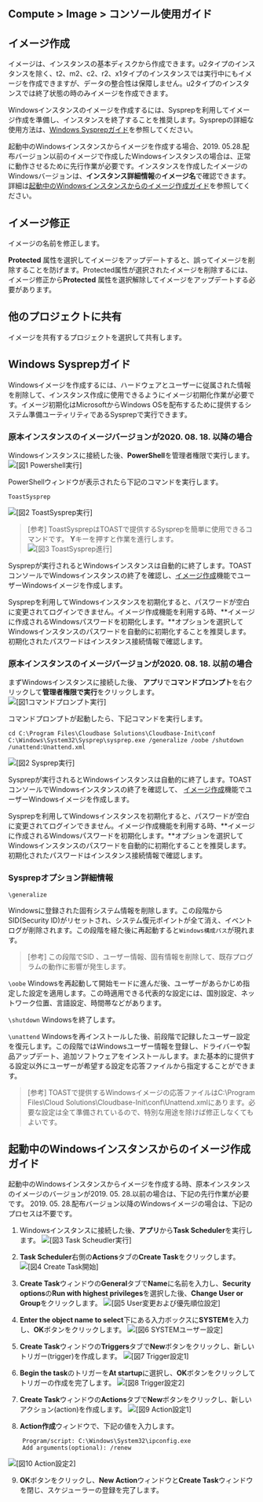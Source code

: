 ## Compute > Image > コンソール使用ガイド

## イメージ作成

イメージは、インスタンスの基本ディスクから作成できます。u2タイプのインスタンスを除く、t2、m2、c2、r2、x1タイプのインスタンスでは実行中にもイメージを作成できますが、データの整合性は保障しません。u2タイプのインスタンスでは終了状態の時のみイメージを作成できます。

Windowsインスタンスのイメージを作成するには、Sysprepを利用してイメージ作成を準備し、インスタンスを終了することを推奨します。Sysprepの詳細な使用方法は、[Windows Sysprepガイド](#windows-sysprep)を参照してください。

起動中のWindowsインスタンスからイメージを作成する場合、2019. 05.28.配布バージョン以前のイメージで作成したWindowsインスタンスの場合は、正常に動作させるために先行作業が必要です。インスタンスを作成したイメージのWindowsバージョンは、**インスタンス詳細情報**の**イメージ名**で確認できます。詳細は[起動中のWindowsインスタンスからのイメージ作成ガイド](#windows)を参照してください。

## イメージ修正

イメージの名前を修正します。

**Protected** 属性を選択してイメージをアップデートすると、誤ってイメージを削除することを防げます。Protected属性が選択されたイメージを削除するには、イメージ修正から**Protected** 属性を選択解除してイメージをアップデートする必要があります。

## 他のプロジェクトに共有

イメージを共有するプロジェクトを選択して共有します。


## Windows Sysprepガイド

Windowsイメージを作成するには、ハードウェアとユーザーに従属された情報を削除して、インスタンス作成に使用できるようにイメージ初期化作業が必要です。イメージ初期化はMicrosoftからWindows OSを配布するために提供するシステム準備ユーティリティであるSysprepで実行できます。

### 原本インスタンスのイメージバージョンが2020. 08. 18. 以降の場合
Windowsインスタンスに接続した後、**PowerShell**を管理者権限で実行します。
![[図1 Powershell実行]](http://static.toastoven.net/prod_infrastructure/compute/sysprep/win_sysprep1.png)

PowerShellウィンドウが表示されたら下記のコマンドを実行します。

    ToastSysprep

![[図2 ToastSysprep実行]](http://static.toastoven.net/prod_infrastructure/compute/sysprep/win_sysprep2.png)
> [参考]
ToastSysprepはTOASTで提供するSysprepを簡単に使用できるコマンドです。
**Y**キーを押すと作業を進行します。
![[図3 ToastSysprep進行]](http://static.toastoven.net/prod_infrastructure/compute/sysprep/win_sysprep3.png)

Sysprepが実行されるとWindowsインスタンスは自動的に終了します。TOASTコンソールでWindowsインスタンスの終了を確認し、[イメージ作成](./console-guide/#_1)機能でユーザーWindowsイメージを作成します。

Sysprepを利用してWindowsインスタンスを初期化すると、パスワードが空白に変更されてログインできません。イメージ作成機能を利用する時、**イメージに作成されるWindowsパスワードを初期化します。**オプションを選択してWindowsインスタンスのパスワードを自動的に初期化することを推奨します。初期化されたパスワードはインスタンス接続情報で確認します。

### 原本インスタンスのイメージバージョンが2020. 08. 18. 以前の場合

まずWindowsインスタンスに接続した後、 **アプリ**で**コマンドプロンプト**を右クリックして**管理者権限で実行**をクリックします。
![[図1コマンドプロンプト実行]](http://static.toastoven.net/prod_infrastructure/compute/sysprep/001_170524_800px.PNG)

コマンドプロンプトが起動したら、下記コマンドを実行します。

	cd C:\Program Files\Cloudbase Solutions\Cloudbase-Init\conf
	C:\Windows\System32\Sysprep\sysprep.exe /generalize /oobe /shutdown /unattend:Unattend.xml

![[図2 Sysprep実行]](http://static.toastoven.net/prod_infrastructure/compute/sysprep/002_170524_800px.PNG)

Sysprepが実行されるとWindowsインスタンスは自動的に終了します。TOASTコンソールでWindowsインスタンスの終了を確認して、 [イメージ作成](./console-guide/#_1)機能でユーザーWindowsイメージを作成します。

Sysprepを利用してWindowsインスタンスを初期化すると、パスワードが空白に変更されてログインできません。イメージ作成機能を利用する時、**イメージに作成されるWindowsパスワードを初期化します。**オプションを選択してWindowsインスタンスのパスワードを自動的に初期化することを推奨します。初期化されたパスワードはインスタンス接続情報で確認します。

### Sysprepオプション詳細情報


`\generalize`

Windowsに登録された固有システム情報を削除します。この段階からSID(Security ID)がリセットされ、システム復元ポイントが全て消え、イベントログが削除されます。この段階を経た後に再起動すると`Windows構成パス`が現れます。
> [参考]
この段階でSID 、ユーザー情報、固有情報を削除して、既存プログラムの動作に影響が発生します。


`\oobe`
Windowsを再起動して開始モードに進んだ後、ユーザーがあらかじめ指定した設定を適用します。この時適用できる代表的な設定には、国別設定、ネットワーク位置、言語設定、時間帯などがあります。

`\shutdown`
Windowsを終了します。

`\unattend`
Windowsを再インストールした後、前段階で記録したユーザー設定を復元します。この段階ではWindowsユーザー情報を登録し、ドライバーや製品アップデート、追加ソフトウェアをインストールします。また基本的に提供する設定以外にユーザーが希望する設定を応答ファイルから指定することができます。

> [参考]
TOASTで提供するWindowsイメージの応答ファイルはC:\Program Files\Cloud Solutions\Cloudbase-Init\conf\Unattend.xmlにあります。必要な設定は全て準備されているので、特別な用途を除けば修正しなくてもよいです。


## 起動中のWindowsインスタンスからのイメージ作成ガイド

起動中のWindowsインスタンスからイメージを作成する時、原本インスタンスのイメージのバージョンが2019. 05. 28.以前の場合は、下記の先行作業が必要です。
2019. 05. 28.配布バージョン以降のWindowsイメージの場合は、下記のプロセスは不要です。

1. Windowsインスタンスに接続した後、**アプリ**から**Task Scheduler**を実行します。
![[図3 Task Scheudler実行]](http://static.toastoven.net/prod_infrastructure/compute/windows/001_190604.png)

2. **Task Scheduler**右側の**Actions**タブの**Create Task**をクリックします。
![[図4 Create Task開始]](http://static.toastoven.net/prod_infrastructure/compute/windows/002_190604.png)

3. **Create Task**ウィンドウの**General**タブで**Name**に名前を入力し、**Security options**の**Run with highest privileges**を選択した後、**Change User or Group**をクリックします。
![[図5 User変更および優先順位設定]](http://static.toastoven.net/prod_infrastructure/compute/windows/003_190604.png)

4. **Enter the object name to select**下にある入力ボックスに**SYSTEM**を入力し、**OK**ボタンをクリックします。
![[図6 SYSTEMユーザー設定]](http://static.toastoven.net/prod_infrastructure/compute/windows/004_190604.png)

5. **Create Task**ウィンドウの**Triggers**タブで**New**ボタンをクリックし、新しいトリガー(trigger)を作成します。
![[図7 Trigger設定1]](http://static.toastoven.net/prod_infrastructure/compute/windows/005_190604.png)

6. **Begin the task**のトリガーを**At startup**に選択し、**OK**ボタンをクリックしてトリガーの作成を完了します。
![[図8 Trigger設定2]](http://static.toastoven.net/prod_infrastructure/compute/windows/006_190604.png)

7. **Create Task**ウィンドウの**Actions**タブで**New**ボタンをクリックし、新しいアクション(action)を作成します。
![[図9 Action設定1]](http://static.toastoven.net/prod_infrastructure/compute/windows/007_190604.png)

8. **Action作成**ウィンドウで、下記の値を入力します。

```
	Program/script: C:\Windows\System32\ipconfig.exe
	Add arguments(optional): /renew
```

![[図10 Action設定2]](http://static.toastoven.net/prod_infrastructure/compute/windows/008_190604.png)

9. **OK**ボタンをクリックし、**New Action**ウィンドウと**Create Task**ウィンドウを閉じ、スケジューラーの登録を完了します。
